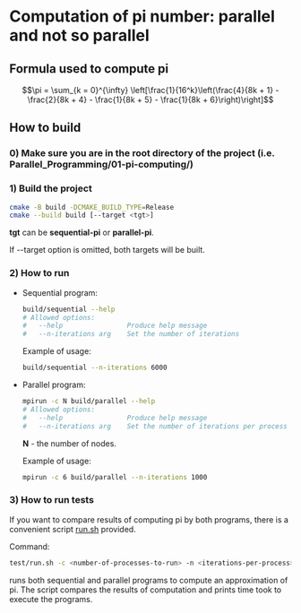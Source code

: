 # Computation of pi number: parallel and not so parallel

## Formula used to compute pi

$$\pi = \sum_{k = 0}^{\infty} \left[\frac{1}{16^k}\left(\frac{4}{8k + 1} - \frac{2}{8k + 4} - \frac{1}{8k + 5} - \frac{1}{8k + 6}\right)\right]$$

## How to build

### 0) Make sure you are in the root directory of the project (i.e. Parallel_Programming/01-pi-computing/)

### 1) Build the project

```bash
cmake -B build -DCMAKE_BUILD_TYPE=Release
cmake --build build [--target <tgt>]
```

**tgt** can be **sequential-pi** or **parallel-pi**.

If --target option is omitted, both targets will be built.

### 2) How to run

- Sequential program:

    ```bash
    build/sequential --help
    # Allowed options:
    #   --help                Produce help message
    #   --n-iterations arg    Set the number of iterations
    ```

    Example of usage:

    ```bash
    build/sequential --n-iterations 6000
    ```

- Parallel program:

    ```bash
    mpirun -c N build/parallel --help
    # Allowed options:
    #   --help                Produce help message
    #   --n-iterations arg    Set the number of iterations per process
    ```

    **N** - the number of nodes.

    Example of usage:

    ```bash
    mpirun -c 6 build/parallel --n-iterations 1000
    ```

### 3) How to run tests

If you want to compare results of computing pi by both programs, there is a convenient script
[run.sh](/01-pi-computing/test/run.sh) provided.

Command:

```bash
test/run.sh -c <number-of-processes-to-run> -n <iterations-per-process>
```

runs both sequential and parallel programs to compute an approximation of pi. The script compares
the results of computation and prints time took to execute the programs.
